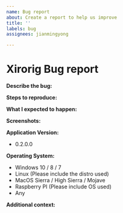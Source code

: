 ```yaml
---
name: Bug report
about: Create a report to help us improve
title: ''
labels: bug
assignees: jianmingyong

---
```


# Xirorig Bug report

**Describe the bug:**
<!-- A clear and concise description of what the bug is. -->

**Steps to reproduce:**  
<!-- For example:
1. Go to ...
2. Click on ...
3. See error
-->

**What I expected to happen:**  
<!-- A clear and concise description of what you expected to happen. -->

**Screenshots:**
<!-- If applicable, add screenshots to help explain your problem. -->

**Application Version:**
<!-- Please delete where applicable -->
- 0.2.0.0

**Operating System:**
<!-- Please delete where applicable -->
- Windows 10 / 8 / 7
- Linux (Please include the distro used)
- MacOS Sierra / High Sierra / Mojave
- Raspberry PI (Please include OS used)
- Any

**Additional context:**
<!-- Please attach any relevant crash logs below by adding a file on this issue -->
